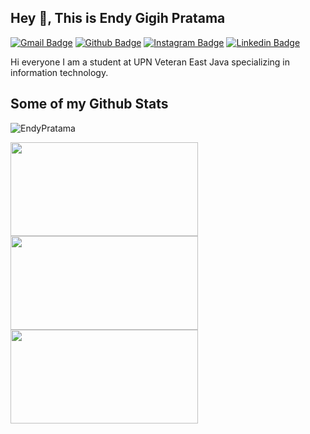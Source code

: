 ## Hey 👋, This is Endy Gigih Pratama

[![Gmail Badge](https://img.shields.io/badge/-endypratama2999@gmail.com-c14438?style=flat&logo=Gmail&logoColor=white&link=mailto:endypratama2999@gmail.com)](mailto:endypratama2999@gmail.com) 
[![Github Badge](https://img.shields.io/badge/-EndyPratama-grey?style=flat&logo=github&logoColor=white&link=https://github.com/EndyPratama/)](https://www.github.com/EndyPratama/) 
[![Instagram Badge](https://img.shields.io/badge/-EndyPratama-red?style=flat&logo=instagram&logoColor=white&link=https://www.instagram.com/pratama_1299/)](https://www.instagram.com/pratama_1299/)
[![Linkedin Badge](https://img.shields.io/badge/-EndyPratama-blue?style=flat&logo=linkedin&logoColor=white&link=https://www.linkedin.com/in/endy-pratama-a575a5226/)](https://www.linkedin.com/in/endy-pratama-a575a5226/)

<p align='left'>Hi everyone 
I am a student at UPN Veteran East Java specializing in information technology.</p>

## Some of my Github Stats

<p align=left> <img src=https://komarev.com/ghpvc/?username=EndyPratama alt=EndyPratama /> </p>
<p align="left">
<a href="https://github.com/EndyPratama">
  <img width="300em" height="150em" src="https://github-readme-stats.vercel.app/api?username=EndyPratama&theme=chartreuse-dark&show_icons=true&include_all_commits=true&count_private=true&hide=prs,issues"/>
  <img width="300em" height="150em" src="https://github-readme-stats.vercel.app/api?username=EndyPratama&theme=chartreuse-dark&show_icons=true&count_private=true&hide=prs,issues"/>
  <img width="300em" height="150em" src="https://github-readme-stats.vercel.app/api/top-langs/?username=EndyPratama&&layout=compact&count_private=true&theme=chartreuse-dark&show_icons=true&langs_count=4"/>
</a>
</p>
